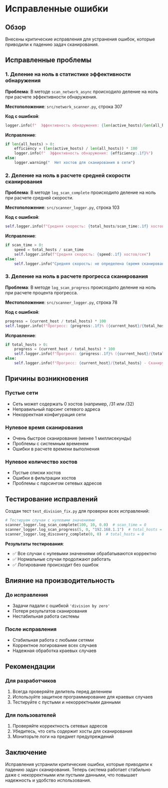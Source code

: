 # Исправленные ошибки

## Обзор

Внесены критические исправления для устранения ошибок, которые приводили к падению задач сканирования.

## Исправленные проблемы

### 1. Деление на ноль в статистике эффективности обнаружения

**Проблема**: В методе `scan_network_async` происходило деление на ноль при расчете эффективности обнаружения.

**Местоположение**: `src/network_scanner.py`, строка 307

**Код с ошибкой**:
```python
logger.info(f"  Эффективность обнаружения: {len(active_hosts)/len(all_hosts)*100:.1f}%")
```

**Исправление**:
```python
if len(all_hosts) > 0:
    efficiency = (len(active_hosts) / len(all_hosts)) * 100
    logger.info(f"  Эффективность обнаружения: {efficiency:.1f}%")
else:
    logger.warning("  Нет хостов для сканирования в сети")
```

### 2. Деление на ноль в расчете средней скорости сканирования

**Проблема**: В методе `log_scan_complete` происходило деление на ноль при расчете средней скорости.

**Местоположение**: `src/scanner_logger.py`, строка 103

**Код с ошибкой**:
```python
self.logger.info(f"Средняя скорость: {total_hosts/scan_time:.1f} хостов/сек")
```

**Исправление**:
```python
if scan_time > 0:
    speed = total_hosts / scan_time
    self.logger.info(f"Средняя скорость: {speed:.1f} хостов/сек")
else:
    self.logger.info("Средняя скорость: не определена (время сканирования = 0)")
```

### 3. Деление на ноль в расчете прогресса сканирования

**Проблема**: В методе `log_scan_progress` происходило деление на ноль при расчете процента прогресса.

**Местоположение**: `src/scanner_logger.py`, строка 78

**Код с ошибкой**:
```python
progress = (current_host / total_hosts) * 100
self.logger.info(f"Прогресс: {progress:.1f}% ({current_host}/{total_hosts}) - Сканируем: {host}")
```

**Исправление**:
```python
if total_hosts > 0:
    progress = (current_host / total_hosts) * 100
    self.logger.info(f"Прогресс: {progress:.1f}% ({current_host}/{total_hosts}) - Сканируем: {host}")
else:
    self.logger.info(f"Прогресс: {current_host}/{total_hosts} - Сканируем: {host}")
```

## Причины возникновения

### Пустые сети
- Сеть может содержать 0 хостов (например, /31 или /32)
- Неправильный парсинг сетевого адреса
- Некорректная конфигурация сети

### Нулевое время сканирования
- Очень быстрое сканирование (менее 1 миллисекунды)
- Проблемы с системным временем
- Ошибки в расчете времени выполнения

### Нулевое количество хостов
- Пустые списки хостов
- Ошибки в фильтрации хостов
- Проблемы с парсингом сетевых адресов

## Тестирование исправлений

Создан тест `test_division_fix.py` для проверки всех исправлений:

```python
# Тестируем случаи с нулевыми значениями
scanner_logger.log_scan_complete(100, 10, 0.0)  # scan_time = 0
scanner_logger.log_scan_progress(5, 0, "192.168.1.1")  # total_hosts = 0
scanner_logger.log_discovery_complete(0, 0)  # total_hosts = 0
```

**Результаты тестирования**:
- ✅ Все случаи с нулевыми значениями обрабатываются корректно
- ✅ Нормальные случаи продолжают работать
- ✅ Логирование происходит без ошибок

## Влияние на производительность

### До исправления
- Задачи падали с ошибкой `'division by zero'`
- Потеря результатов сканирования
- Нестабильная работа системы

### После исправления
- Стабильная работа с любыми сетями
- Корректное логирование всех случаев
- Надежная обработка краевых случаев

## Рекомендации

### Для разработчиков
1. Всегда проверяйте делитель перед делением
2. Используйте защитное программирование для краевых случаев
3. Тестируйте с пустыми и некорректными данными

### Для пользователей
1. Проверяйте корректность сетевых адресов
2. Убедитесь, что сеть содержит хосты для сканирования
3. Мониторьте логи на предмет предупреждений

## Заключение

Исправления устранили критические ошибки, которые приводили к падению задач сканирования. Теперь система работает стабильно даже с некорректными или пустыми данными, что повышает надежность и удобство использования.
